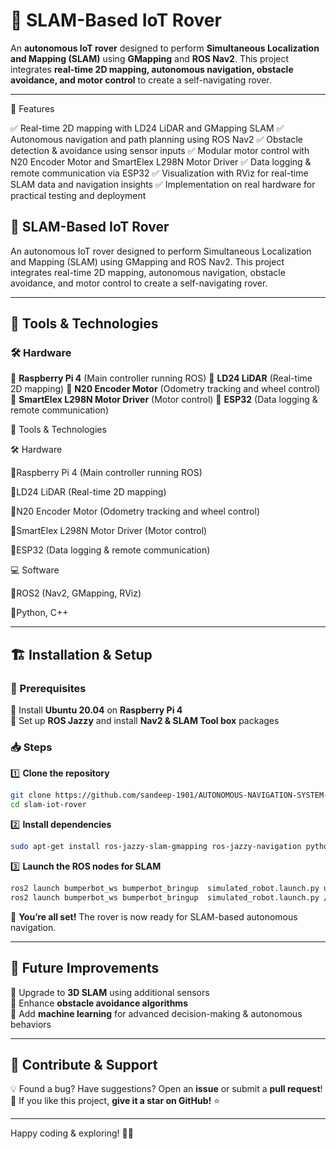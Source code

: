 # 🚀 SLAM-Based IoT Rover

An **autonomous IoT rover** designed to perform **Simultaneous Localization and Mapping (SLAM)** using **GMapping** and **ROS Nav2**. This project integrates **real-time 2D mapping, autonomous navigation, obstacle avoidance, and motor control** to create a self-navigating rover.

---

🌟 Features

✅ Real-time 2D mapping with LD24 LiDAR and GMapping SLAM
✅ Autonomous navigation and path planning using ROS Nav2
✅ Obstacle detection & avoidance using sensor inputs
✅ Modular motor control with N20 Encoder Motor and SmartElex L298N Motor Driver
✅ Data logging & remote communication via ESP32
✅ Visualization with RViz for real-time SLAM data and navigation insights
✅ Implementation on real hardware for practical testing and deployment

## 🚀 SLAM-Based IoT Rover

An autonomous IoT rover designed to perform Simultaneous Localization and Mapping (SLAM) using GMapping and ROS Nav2. This project integrates real-time 2D mapping, autonomous navigation, obstacle avoidance, and motor control to create a self-navigating rover.

---

## 🔧 Tools & Technologies

### 🛠 Hardware

🔹 **Raspberry Pi 4** (Main controller running ROS)
🔹 **LD24 LiDAR** (Real-time 2D mapping)
🔹 **N20 Encoder Motor** (Odometry tracking and wheel control)
🔹 **SmartElex L298N Motor Driver** (Motor control)
🔹 **ESP32** (Data logging & remote communication)

🔧 Tools & Technologies

🛠 Hardware

🔹Raspberry Pi 4 (Main controller running ROS)

🔹LD24 LiDAR (Real-time 2D mapping)

🔹N20 Encoder Motor (Odometry tracking and wheel control)

🔹SmartElex L298N Motor Driver (Motor control)

🔹ESP32 (Data logging & remote communication)

💻 Software

🔹ROS2 (Nav2, GMapping, RViz)

🔹Python, C++


---

## 🏗️ Installation & Setup

### 📌 Prerequisites

🔹 Install **Ubuntu 20.04** on **Raspberry Pi 4**\
🔹 Set up **ROS Jazzy** and install **Nav2 & SLAM Tool box** packages

### 📥 Steps

1️⃣ **Clone the repository**

```bash
git clone https://github.com/sandeep-1901/AUTONOMOUS-NAVIGATION-SYSTEM-BASED-ON-2D-LiDAR-SLAM
cd slam-iot-rover
```

2️⃣ **Install dependencies**

```bash
sudo apt-get install ros-jazzy-slam-gmapping ros-jazzy-navigation python3-rosdep
```

3️⃣ **Launch the ROS nodes for SLAM**

```bash
ros2 launch bumperbot_ws bumperbot_bringup  simulated_robot.launch.py use_slam:=true //for mapping the enviornment 
ros2 launch bumperbot_ws bumperbot_bringup  simulated_robot.launch.py // for AMCl based localization  
```

🎉 **You’re all set!** The rover is now ready for SLAM-based autonomous navigation.

---

## 🚀 Future Improvements

🔹 Upgrade to **3D SLAM** using additional sensors\
🔹 Enhance **obstacle avoidance algorithms**\
🔹 Add **machine learning** for advanced decision-making & autonomous behaviors

---

## 📢 Contribute & Support

💡 Found a bug? Have suggestions? Open an **issue** or submit a **pull request**!\
🌟 If you like this project, **give it a star on GitHub!** ⭐

---

Happy coding & exploring! 🚀🤖

